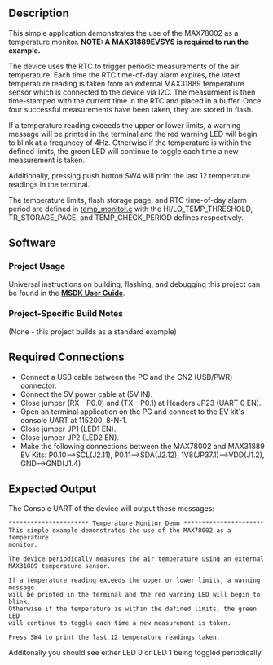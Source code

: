 ## Description

This simple application demonstrates the use of the MAX78002 as a temperature monitor. **NOTE: A MAX31889EVSYS is required to run the example.**

The device uses the RTC to trigger periodic measurements of the air temperature. Each time the RTC time-of-day alarm expires, the latest temperature reading is taken from an external MAX31889 temperature sensor which is connected to the device via I2C. The measurment is then time-stamped with the current time in the RTC and placed in a buffer. Once four successful measurements have been taken, they are stored in flash.

If a temperature reading exceeds the upper or lower limits, a warning message will be printed in the terminal and the red warning LED will begin to blink at a frequnecy of 4Hz. Otherwise if the temperature is within the defined limits, the green LED will continue to toggle each time a new measurement is taken.

Additionally, pressing push button SW4 will print the last 12 temperature readings in the terminal.

The temperature limits, flash storage page, and RTC time-of-day alarm period are defined in [temp_monitor.c](./temp_monitor.c) with the HI/LO\_TEMP\_THRESHOLD, TR\_STORAGE\_PAGE, and TEMP\_CHECK\_PERIOD defines respectively.

## Software

### Project Usage

Universal instructions on building, flashing, and debugging this project can be found in the **[MSDK User Guide](https://analogdevicesinc.github.io/msdk/USERGUIDE/)**.

### Project-Specific Build Notes

(None - this project builds as a standard example)

## Required Connections

-   Connect a USB cable between the PC and the CN2 (USB/PWR) connector.
-   Connect the 5V power cable at (5V IN).
-   Close jumper (RX - P0.0) and (TX - P0.1) at Headers JP23 (UART 0 EN).
-   Open an terminal application on the PC and connect to the EV kit's console UART at 115200, 8-N-1.
-   Close jumper JP1 (LED1 EN).
-   Close jumper JP2 (LED2 EN).
-   Make the following connections between the MAX78002 and MAX31889 EV Kits: P0.10-->SCL(J2.11), P0.11-->SDA(J2.12), 1V8(JP37.1)-->VDD(J1.2), GND-->GND(J1.4)

## Expected Output

The Console UART of the device will output these messages:

```
********************** Temperature Monitor Demo **********************
This simple example demonstrates the use of the MAX78002 as a temperature
monitor.

The device periodically measures the air temperature using an external
MAX31889 temperature sensor.

If a temperature reading exceeds the upper or lower limits, a warning message
will be printed in the terminal and the red warning LED will begin to blink.
Otherwise if the temperature is within the defined limits, the green LED
will continue to toggle each time a new measurement is taken.

Press SW4 to print the last 12 temperature readings taken.
```

Additonally you should see either LED 0 or LED 1 being toggled periodically.